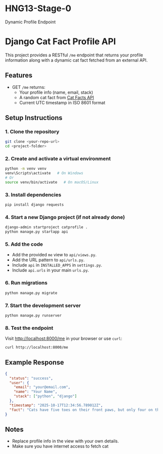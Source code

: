 # HNG13-Stage-0
Dynamic Profile Endpoint
# Django Cat Fact Profile API

This project provides a RESTful `/me` endpoint that returns your profile information along with a dynamic cat fact fetched from an external API.

## Features

- GET `/me` returns:
  - Your profile info (name, email, stack)
  - A random cat fact from [Cat Facts API](https://catfact.ninja/fact)
  - Current UTC timestamp in ISO 8601 format

## Setup Instructions

### 1. Clone the repository

```sh
git clone <your-repo-url>
cd <project-folder>
```

### 2. Create and activate a virtual environment

```sh
python -m venv venv
venv\Scripts\activate   # On Windows
# Or
source venv/bin/activate   # On macOS/Linux
```

### 3. Install dependencies

```sh
pip install django requests
```

### 4. Start a new Django project (if not already done)

```sh
django-admin startproject catprofile .
python manage.py startapp api
```

### 5. Add the code

- Add the provided `me` view to `api/views.py`.
- Add the URL pattern to `api/urls.py`.
- Include `api` in `INSTALLED_APPS` in `settings.py`.
- Include `api.urls` in your main `urls.py`.

### 6. Run migrations

```sh
python manage.py migrate
```

### 7. Start the development server

```sh
python manage.py runserver
```

### 8. Test the endpoint

Visit [http://localhost:8000/me](http://localhost:8000/me) in your browser or use `curl`:

```sh
curl http://localhost:8000/me
```

## Example Response

```json
{
  "status": "success",
  "user": {
    "email": "your@email.com",
    "name": "Your Name",
    "stack": ["python", "django"]
  },
  "timestamp": "2025-10-17T12:34:56.789012Z",
  "fact": "Cats have five toes on their front paws, but only four on the back ones."
}
```

## Notes

- Replace profile info in the view with your own details.
- Make sure you have internet access to fetch cat

